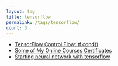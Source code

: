 ```yaml
---
layout: tag
title: tensorflow
permalink: /tags/tensorflow/
count: 3
---
```


- [TensorFlow Control Flow: tf.cond()](https://hfooladi.github.io/posts/2019/05/TensorFlow-Condition/)
- [Some of My Online Courses Certificates](https://samirpaulb.github.io/blog-jekyll/posts/some-of-my-online-courses-certificates/)
- [Starting neural network with tensorflow](https://kination.github.io/posts/2018-11-25-tensorflow-basic-neural-network/)
